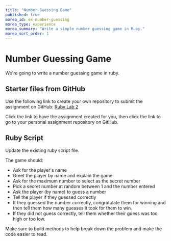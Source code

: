 ```yaml
---
title: "Number Guessing Game"
published: true
morea_id: ex-number-guessing
morea_type: experience
morea_summary: "Write a simple number guessing game in Ruby."
morea_sort_order: 1
---
```


# Number Guessing Game
We're going to write a number guessing game in ruby.

## Starter files from GitHub
Use the following link to create your own repository to submit the assignment on GitHub:
[Ruby Lab 2](https://classroom.github.com/assignment-invitations/e71b45afdd73cb61d2c8605fd5f105e9)

Click the link to have the assignment created for you, then click the link to go to your personal assignment repository on GitHub.

## Ruby Script
Update the existing ruby script file.  

The game should:

- Ask for the player's name
- Greet the player by name and explain the game
- Ask for the maximum number to select as the secret number
- Pick a secret number at random between 1 and the number entered
- Ask the player (by name) to guess a number
- Tell the player if they guessed correctly
- If they guessed the number correctly, congratulate them for winning and then tell them how many guesses it took for them to win.
- If they did not guess correctly, tell them whether their guess was too high or too low.

Make sure to build methods to help break down the problem and make the code easier to read.
